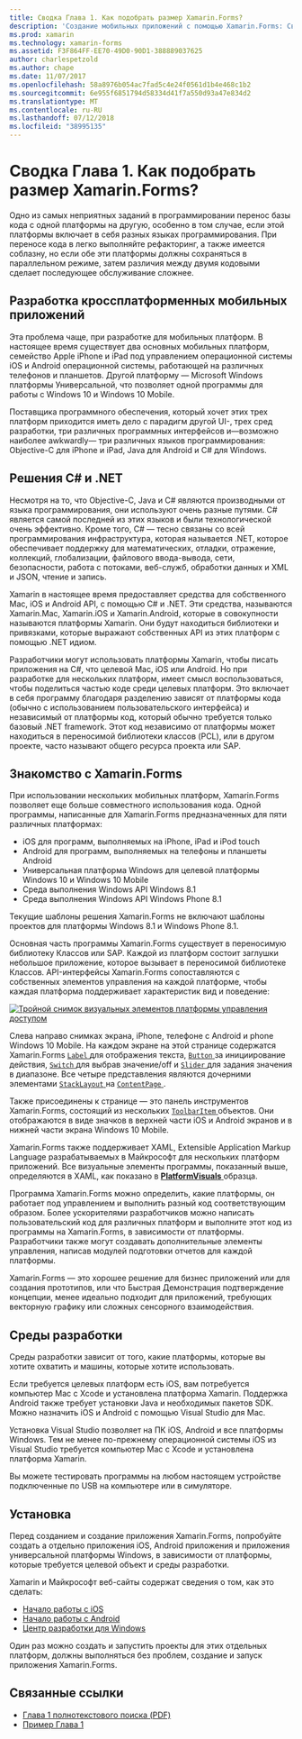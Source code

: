 ```yaml
---
title: Сводка Глава 1. Как подобрать размер Xamarin.Forms?
description: 'Создание мобильных приложений с помощью Xamarin.Forms: Сводка Глава 1. Как подобрать размер Xamarin.Forms?'
ms.prod: xamarin
ms.technology: xamarin-forms
ms.assetid: F3F864FF-EE70-49D0-90D1-388889037625
author: charlespetzold
ms.author: chape
ms.date: 11/07/2017
ms.openlocfilehash: 58a8976b054ac7fad5c4e24f0561d1b4e468c1b2
ms.sourcegitcommit: 6e955f6851794d58334d41f7a550d93a47e834d2
ms.translationtype: MT
ms.contentlocale: ru-RU
ms.lasthandoff: 07/12/2018
ms.locfileid: "38995135"
---
```

# <a name="summary-of-chapter-1-how-does-xamarinforms-fit-in"></a>Сводка Глава 1. Как подобрать размер Xamarin.Forms?

Одно из самых неприятных заданий в программировании перенос базы кода с одной платформы на другую, особенно в том случае, если этой платформы включает в себя разных языках программирования. При переносе кода в легко выполняйте рефакторинг, а также имеется соблазну, но если обе эти платформы должны сохраняться в параллельном режиме, затем различия между двумя кодовыми сделает последующее обслуживание сложнее.

## <a name="cross-platform-mobile-development"></a>Разработка кроссплатформенных мобильных приложений

Эта проблема чаще, при разработке для мобильных платформ. В настоящее время существует два основных мобильных платформ, семейство Apple iPhone и iPad под управлением операционной системы iOS и Android операционной системы, работающей на различных телефонов и планшетов. Другой платформу — Microsoft Windows платформы Универсальной, что позволяет одной программы для работы с Windows 10 и Windows 10 Mobile.

Поставщика программного обеспечения, который хочет этих трех платформ приходится иметь дело с парадигм другой UI-, трех сред разработки, три различных программных интерфейсов и&mdash;возможно наиболее awkwardly&mdash; три различных языков программирования: Objective-C для iPhone и iPad, Java для Android и C# для Windows.

## <a name="the-c-and-net-solution"></a>Решения C# и .NET

Несмотря на то, что Objective-C, Java и C# являются производными от языка программирования, они используют очень разные путями. C# является самой последней из этих языков и были технологической очень эффективно. Кроме того, C# — тесно связаны со всей программирования инфраструктура, которая называется .NET, которое обеспечивает поддержку для математических, отладки, отражение, коллекций, глобализации, файлового ввода-вывода, сети, безопасности, работа с потоками, веб-служб, обработки данных и XML и JSON, чтение и запись.

Xamarin в настоящее время предоставляет средства для собственного Mac, iOS и Android API, с помощью C# и .NET. Эти средства, называются Xamarin.Mac, Xamarin.iOS и Xamarin.Android, которые в совокупности называются платформы Xamarin. Они будут находиться библиотеки и привязками, которые выражают собственных API из этих платформ с помощью .NET идиом.

Разработчики могут использовать платформы Xamarin, чтобы писать приложения на C#, что целевой Mac, iOS или Android. Но при разработке для нескольких платформ, имеет смысл воспользоваться, чтобы поделиться частью коде среди целевых платформ. Это включает в себя программу благодаря разделению зависят от платформы кода (обычно с использованием пользовательского интерфейса) и независимый от платформы код, который обычно требуется только базовый .NET framework. Этот код независимо от платформы может находиться в переносимой библиотеки классов (PCL), или в другом проекте, часто называют общего ресурса проекта или SAP.

## <a name="introducing-xamarinforms"></a>Знакомство с Xamarin.Forms

При использовании нескольких мобильных платформ, Xamarin.Forms позволяет еще больше совместного использования кода. Одной программы, написанные для Xamarin.Forms предназначенных для пяти различных платформах:

- iOS для программ, выполняемых на iPhone, iPad и iPod touch
- Android для программ, выполняемых на телефоны и планшеты Android
- Универсальная платформа Windows для целевой платформы Windows 10 и Windows 10 Mobile
- Среда выполнения Windows API Windows 8.1
- Среда выполнения Windows API Windows Phone 8.1

Текущие шаблоны решения Xamarin.Forms не включают шаблоны проектов для платформы Windows 8.1 и Windows Phone 8.1.

Основная часть программы Xamarin.Forms существует в переносимую библиотеку Классов или SAP. Каждой из платформ состоит заглушки небольшое приложение, которое вызывает в переносимой библиотеке Классов. API-интерфейсы Xamarin.Forms сопоставляются с собственных элементов управления на каждой платформе, чтобы каждая платформа поддерживает характеристик вид и поведение:

[![Тройной снимок визуальных элементов платформы управления доступом](images/ch01fg03-small.png "элементов управления Xamarin.Forms на каждой платформе")](images/ch01fg03-large.png#lightbox "элементов управления Xamarin.Forms на каждой платформе")

Слева направо снимках экрана, iPhone, телефоне с Android и phone Windows 10 Mobile. На каждом экране на этой странице содержатся Xamarin.Forms [ `Label` ](xref:Xamarin.Forms.Label) для отображения текста, [ `Button` ](xref:Xamarin.Forms.Button) за инициирование действия, [ `Switch` ](xref:Xamarin.Forms.Switch) для выбрав значение/off и [ `Slider` ](xref:Xamarin.Forms.Slider) для задания значения в диапазоне. Все четыре представления являются дочерними элементами [ `StackLayout` ](xref:Xamarin.Forms.StackLayout) на [ `ContentPage` ](xref:Xamarin.Forms.ContentPage).

Также присоединены к странице — это панель инструментов Xamarin.Forms, состоящий из нескольких [ `ToolbarItem` ](xref:Xamarin.Forms.ToolbarItem) объектов. Они отображаются в виде значков в верхней части iOS и Android экранов и в нижней части экрана Windows 10 Mobile.

Xamarin.Forms также поддерживает XAML, Extensible Application Markup Language разрабатываемых в Майкрософт для нескольких платформ приложений. Все визуальные элементы программы, показанный выше, определяются в XAML, как показано в [ **PlatformVisuals** ](https://github.com/xamarin/xamarin-forms-book-samples/tree/master/Chapter01/PlatformVisuals) образца.

Программа Xamarin.Forms можно определить, какие платформы, он работает под управлением и выполнить разный код соответствующим образом. Более ускорителями разработчиков можно написать пользовательский код для различных платформ и выполните этот код из программы на Xamarin.Forms, в зависимости от платформы. Разработчики также могут создавать дополнительные элементы управления, написав модулей подготовки отчетов для каждой платформы.

Xamarin.Forms — это хорошее решение для бизнес приложений или для создания прототипов, или что Быстрая Демонстрация подтверждение концепции, менее идеально подходит для приложений, требующих векторную графику или сложных сенсорного взаимодействия.

## <a name="your-development-environment"></a>Среды разработки

Среды разработки зависит от того, какие платформы, которые вы хотите охватить и машины, которые хотите использовать.

Если требуется целевых платформ есть iOS, вам потребуется компьютер Mac с Xcode и установлена платформа Xamarin. Поддержка Android также требует установки Java и необходимых пакетов SDK. Можно назначить iOS и Android с помощью Visual Studio для Mac.

Установка Visual Studio позволяет на ПК iOS, Android и все платформы Windows. Тем не менее по-прежнему операционной системы iOS из Visual Studio требуется компьютер Mac с Xcode и установлена платформа Xamarin.

Вы можете тестировать программы на любом настоящем устройстве подключенные по USB на компьютере или в симуляторе.

## <a name="installation"></a>Установка

Перед созданием и создание приложения Xamarin.Forms, попробуйте создать а отдельно приложения iOS, Android приложения и приложения универсальной платформы Windows, в зависимости от платформы, которые требуется целевой объект и среды разработки.

Xamarin и Майкрософт веб-сайты содержат сведения о том, как это сделать:

- [Начало работы с iOS](~/ios/get-started/index.md)
- [Начало работы с Android](~/android/get-started/index.md)
- [Центр разработки для Windows](http://dev.windows.com)

Один раз можно создать и запустить проекты для этих отдельных платформ, должны выполняться без проблем, создание и запуск приложения Xamarin.Forms.



## <a name="related-links"></a>Связанные ссылки

- [Глава 1 полнотекстового поиска (PDF)](https://download.xamarin.com/developer/xamarin-forms-book/XamarinFormsBook-Ch01-Apr2016.pdf)
- [Пример Глава 1](https://github.com/xamarin/xamarin-forms-book-samples/tree/master/Chapter01)

